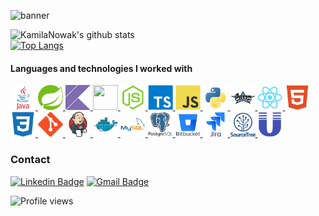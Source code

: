 
![banner](https://imgur.com/a/VZvlpqw"banner")

![KamilaNowak's github stats](https://github-readme-stats.vercel.app/api?username=kamilanowak&show_icons=true&theme=gradient)   
[![Top Langs](https://github-readme-stats.vercel.app/api/top-langs/?username=kamilanowak&layout=compact)](https://github.com/anuraghazra/github-readme-stats)

<h4> Languages and technologies I worked with </h4>

<p align="left"> 
  <a href="www.java.com" target="_blank">
    <img src="https://github.com/devicons/devicon/blob/master/icons/java/java-original-wordmark.svg" width="40" height="40"/> 
  </a> 
     <a href="https://angular.io/" target="_blank"> 
    <img src="https://github.com/devicons/devicon/blob/master/icons/spring/spring-original.svg" width="40" height="40"/>
  </a>
     <a href="https://www.css3.pl/" target="_blank"> 
    <img src="https://github.com/devicons/devicon/blob/master/icons/kotlin/kotlin-plain.svg" width="40" height="40"/> 
  </a> 
    <a href="https://cpp.pl/" target="_blank"> 
    <img src="https://github.com/isocpp/logos/blob/master/cpp_logo.svg" width="40" height="40"/> 
  </a>
  <a href="https://git-scm.com/" target="_blank"> 
    <img src="https://github.com/devicons/devicon/blob/master/icons/nodejs/nodejs-plain.svg" width="40" height="40"/>
  </a> 
    <a href="https://www.typescriptlang.org/" target="_blank"> 
    <img src="https://github.com/devicons/devicon/blob/master/icons/typescript/typescript-plain.svg" width="40" height="40"/> 
  </a> 
  <a href="https://www.javascript.com/" target="_blank"> 
    <img src="https://github.com/devicons/devicon/blob/master/icons/javascript/javascript-original.svg" width="40" height="40"/> 
  </a> 
   <a href="https://www.javascript.com/" target="_blank"> 
    <img src="https://github.com/devicons/devicon/blob/master/icons/python/python-original.svg" width="40" height="40"/> 
  </a> 
   <a href="https://www.javascript.com/" target="_blank"> 
    <img src="https://github.com/devicons/devicon/blob/master/icons/groovy/groovy-original.svg" width="40" height="40"/> 
  </a> 
   <a href="https://angular.io/" target="_blank"> 
    <img src="https://github.com/devicons/devicon/blob/master/icons/react/react-original.svg" width="40" height="40"/>
  </a> 
  <a href="https://html.com/" target="_blank"> 
    <img src="https://github.com/devicons/devicon/blob/master/icons/html5/html5-plain.svg" width="40" height="40"/> 
  </a> 
  <a href="https://www.css3.pl/" target="_blank"> 
    <img src="https://github.com/devicons/devicon/blob/master/icons/css3/css3-plain.svg" width="40" height="40"/> 
  </a>  
  <a href="https://git-scm.com/" target="_blank"> 
    <img src="https://github.com/devicons/devicon/blob/master/icons/git/git-plain.svg" width="40" height="40"/>
  </a> 
    <a href="https://git-scm.com/" target="_blank"> 
    <img src="https://github.com/devicons/devicon/blob/master/icons/jenkins/jenkins-original.svg" width="40" height="40"/>
  </a> 
  <a href="https://git-scm.com/" target="_blank"> 
    <img src="https://github.com/devicons/devicon/blob/master/icons/docker/docker-original.svg" width="40" height="40"/>
  </a> 
  <a href="https://www.mysql.com/" target="_blank"> 
    <img src="https://github.com/devicons/devicon/blob/master/icons/mysql/mysql-original-wordmark.svg" width="40" height="40"/> 
  </a> 
  <a href="https://www.mysql.com/" target="_blank"> 
    <img src="https://github.com/devicons/devicon/blob/master/icons/postgresql/postgresql-original-wordmark.svg" width="40" height="40"/> 
  </a> 
 <a href="https://www.mysql.com/" target="_blank"> 
    <img src="https://github.com/devicons/devicon/blob/master/icons/bitbucket/bitbucket-original-wordmark.svg" width="40" height="40"/> 
  </a> 
   <a href="https://www.mysql.com/" target="_blank"> 
    <img src="https://github.com/devicons/devicon/blob/master/icons/jira/jira-original-wordmark.svg" width="40" height="40"/> 
  </a> 
    <a href="https://www.mysql.com/" target="_blank"> 
    <img src="https://github.com/devicons/devicon/blob/master/icons/sourcetree/sourcetree-original-wordmark.svg" width="40" height="40"/> 
  </a> 
      <a href="https://www.mysql.com/" target="_blank"> 
    <img src="https://github.com/devicons/devicon/blob/master/icons/unix/unix-original.svg" width="40" height="40"/> 
  </a> 
</p>


### Contact
[![Linkedin Badge](https://img.shields.io/badge/-LinkedIn-blue?style=flat-square&logo=Linkedin&logoColor=white&link=https://www.linkedin.com/in/kamila-nowak-7b267816b/)](https://www.linkedin.com/in/kamila-nowak-7b267816b/)
[![Gmail Badge](https://img.shields.io/badge/-Gmail-c14438?style=flat-square&logo=Gmail&logoColor=white&link=mailto:knowak242@gmail.com)](mailto:knowak242@gmail.com)

![Profile views](https://gpvc.arturio.dev/KamilaNowak)  
